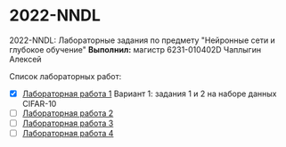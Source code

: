 # 2022-NNDL
2022-NNDL: Лабораторные задания по предмету "Нейронные сети и глубокое обучение"
__Выполнил:__ магистр 6231-010402D Чаплыгин Алексей

Список лабораторных работ:
* [x] [Лабораторная работа 1](https://github.com/TeAnore/2022-NNDL/blob/main/Lab1_ChaplyginAO/Lab1_6231_ChaplyginAO.ipynb) Вариант 1: задания 1 и 2 на наборе данных CIFAR-10
* [ ] [Лабораторная работа 2]()
* [ ] [Лабораторная работа 3]()
* [ ] [Лабораторная работа 4]()